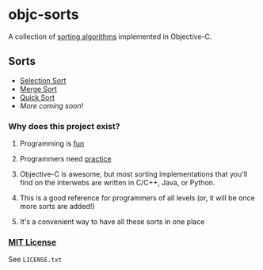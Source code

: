 # objc-sorts

A collection of [sorting algorithms](http://xkcd.com/1185/) implemented in Objective-C.

## Sorts

* [Selection Sort](http://en.wikipedia.org/wiki/Selection_sort)
* [Merge Sort](http://en.wikipedia.org/wiki/Merge_sort)
* [Quick Sort](http://en.wikipedia.org/wiki/Quicksort)
* *More coming soon!*

### Why does this project exist?

1. Programming is [fun](http://cdn.memegenerator.net/instances/400x/38499495.jpg)

2. Programmers need [practice](http://xkcd.com/844/)

3. Objective-C is awesome, but most sorting implementations that you'll find on the interwebs are written in C/C++, Java, or Python.

4. This is a good reference for programmers of all levels (or, it will be once more sorts are added!)

5. It's a convenient way to have all these sorts in one place

### [MIT License](http://opensource.org/licenses/MIT)

See `LICENSE.txt`

